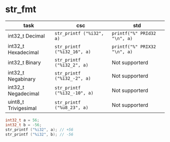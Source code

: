 # str_fmt
|task|csc|std|
|---|---|---|
|int32_t Decimal|`str_printf ("%i32", a)`|`printf("%" PRId32 "\n", a)`|
|int32_t Hexadecimal|`str_printf ("%i32_16", a)`|`printf("%" PRIX32 "\n", a)`|
|int32_t Binary|`str_printf ("%i32_2", a)`|Not supporterd|
|int32_t Negabinary|`str_printf ("%i32_-2", a)`|Not supporterd|
|int32_t Negadecimal|`str_printf ("%i32_-10", a)`|Not supporterd|
|uint8_t Trivigesimal|`str_printf ("%u8_23", a)`|Not supporterd|


```c
int32_t a = 56;
int32_t b = -56;
str_printf ("%i32", a); // +56
str_printf ("%i32", b); // -56
```
